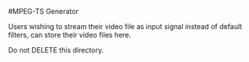 #MPEG-TS Generator

Users wishing to stream their video file as input signal instead of default filters,
can store their video files here.

Do not DELETE this directory.
